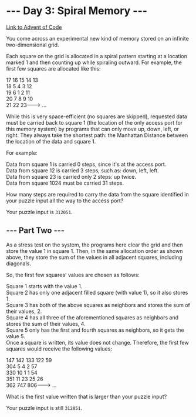 # --- Day 3: Spiral Memory ---

[Link to Advent of Code](http://adventofcode.com/2017/day/3)

You come across an experimental new kind of memory stored on an infinite two-dimensional grid.

Each square on the grid is allocated in a spiral pattern starting at a location marked 1 and then counting up while spiraling outward. For example, the first few squares are allocated like this:

17  16  15  14  13  
18   5   4   3  12  
19   6   1   2  11  
20   7   8   9  10  
21  22  23---> ...  

While this is very space-efficient (no squares are skipped), requested data must be carried back to square 1 (the location of the only access port for this memory system) by programs that can only move up, down, left, or right. They always take the shortest path: the Manhattan Distance between the location of the data and square 1.

For example:

Data from square 1 is carried 0 steps, since it's at the access port.  
Data from square 12 is carried 3 steps, such as: down, left, left.  
Data from square 23 is carried only 2 steps: up twice.  
Data from square 1024 must be carried 31 steps.  

How many steps are required to carry the data from the square identified in your puzzle input all the way to the access port?

Your puzzle input is `312051`.

## --- Part Two ---

As a stress test on the system, the programs here clear the grid and then store the value 1 in square 1. Then, in the same allocation order as shown above, they store the sum of the values in all adjacent squares, including diagonals.

So, the first few squares' values are chosen as follows:

Square 1 starts with the value 1.  
Square 2 has only one adjacent filled square (with value 1), so it also stores 1.  
Square 3 has both of the above squares as neighbors and stores the sum of their values, 2.  
Square 4 has all three of the aforementioned squares as neighbors and stores the sum of their values, 4.  
Square 5 only has the first and fourth squares as neighbors, so it gets the value 5.  
Once a square is written, its value does not change. Therefore, the first few squares would receive the following values:

147  142  133  122   59  
304    5    4    2   57  
330   10    1    1   54  
351   11   23   25   26  
362  747  806--->   ...

What is the first value written that is larger than your puzzle input?

Your puzzle input is still `312051`.
